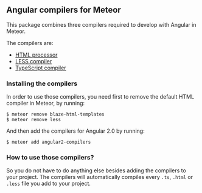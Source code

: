 ## Angular compilers for Meteor

This package combines three compilers required to develop with Angular in Meteor.

The compilers are: 
* [HTML processor](https://github.com/Urigo/meteor-static-html-compiler)
* [LESS compiler](https://github.com/Urigo/angular-meteor/tree/master/packages/angular2-meteor/atmosphere-packages/css-compiler)
* [TypeScript compiler](https://github.com/barbatus/typescript)

### Installing the compilers

In order to use those compilers, you need first to remove the default HTML compiler in Meteor, by running:
```
$ meteor remove blaze-html-templates
$ meteor remove less
```

And then add the compilers for Angular 2.0 by running:
```
$ meteor add angular2-compilers
```

### How to use those compilers?

So you do not have to do anything else besides adding the compilers to your project. 
The compilers will automatically compiles every `.ts`, `.html` or `.less` file you add to your project.
